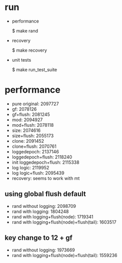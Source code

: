 # run
* performance
          
	$ make rand
* recovery

	$ make recovery
* unit tests

	$ make run_test_suite

# performance
* pure original: 2097727
* gf: 2078126
* gf+flush: 2081245
* mod: 2094927
* mod+flush: 2078118
* size: 2074616
* size+flush: 2055173
* clone: 2091452
* clone+flush: 2070761
* loggedepoch: 2137146
* loggedepoch+flush: 2118240
* init loggedepoch+flush: 2115338
* log logic: 2119952
* log logic+flush: 2095439
* recovery: seems to work with mt

## using global flush default
* rand without logging: 2098709
* rand with logging: 1804248
* rand with logging+flush(node): 1719341
* rand with logging+flush(node)+flush(tail): 1603517

## key change to 12 + gf
* rand without logging: 1973669
* rand with logging+flush(node)+flush(tail): 1559236










